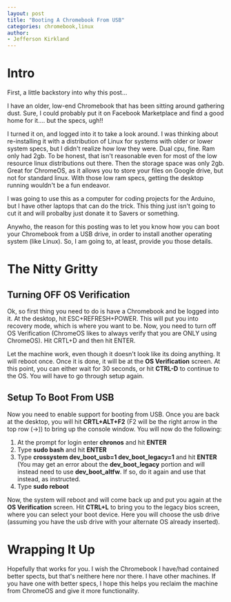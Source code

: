 ```yaml
---
layout: post
title: "Booting A Chromebook From USB"
categories: chromebook,linux
author:
- Jefferson Kirkland
---
```


# Intro

First, a little backstory into why this post...

I have an older, low-end Chromebook that has been sitting around gathering dust. Sure, I could probably put it on Facebook Marketplace and find a good home for it.... but the specs, ugh!!  

I turned it on, and logged into it to take a look around.  I was thinking about re-installing it with a distribution of Linux for systems with older or lower system specs, but I didn't realize how low they were.  Dual cpu, fine. Ram only had 2gb. To be honest, that isn't reasonable even for most of the low resource linux distributions out there.  Then the storage space was only 2gb.  Great for ChromeOS, as it allows you to store your files on Google drive, but not for standard linux.  With those low ram specs, getting the desktop running wouldn't be a fun endeavor.  

I was going to use this as a computer for coding projects for the Arduino, but I have other laptops that can do the trick.  This thing just isn't going to cut it and will probalby just donate it to Savers or something.  

Anywho, the reason for this posting was to let you know how you can boot your Chromebook from a USB drive, in order to install another operating system (like Linux).  So, I am going to, at least, provide you those details.  


# The Nitty Gritty

## Turning OFF OS Verification

Ok, so first thing you need to do is have a Chromebook and be logged into it.  At the desktop, hit ESC+REFRESH+POWER.  This will put you into recovery mode, which is where you want to be.  Now, you need to turn off OS Verification (ChromeOS likes to always verify that you are ONLY using ChromeOS).  Hit CRTL+D and then hit ENTER.

Let the machine work, even though it doesn't look like its doing anything.  It will reboot once.  Once it is done, it will be at the **OS Verification** screen.  At this point, you can either wait for 30 seconds, or hit **CTRL-D** to continue to the OS.  You will have to go through setup again. 


## Setup To Boot From USB

Now you need to enable support for booting from USB.  Once you are back at the desktop, you will hit **CRTL+ALT+F2** (F2 will be the right arrow in the top row (->)) to bring up the console window.  You will now do the following:

1. At the prompt for login enter **chronos** and hit **ENTER**
2. Type **sudo bash** and hit **ENTER**
3. Type **crossystem dev_boot_usb=1 dev_boot_legacy=1** and hit **ENTER**
(You may get an error about the **dev_boot_legacy** portion and will instead need to use **dev_boot_altfw**.  If so, do it again and use that instead, as instructed.
4. Type **sudo reboot**

Now, the system will reboot and will come back up and put you again at the **OS Verification** screen.  Hit **CTRL+L** to bring you to the legacy bios screen, where you can select your boot device.  Here you will choose the usb drive (assuming you have the usb drive with your alternate OS already inserted). 

# Wrapping It Up

Hopefully that works for you.  I wish the Chromebook I have/had contained better spects, but that's neithere here nor there.  I have other machines.  If you have one with better specs, I hope this helps you reclaim the machine from ChromeOS and give it more functionality. 



